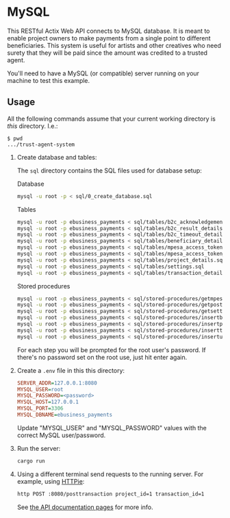 # MySQL

This RESTful Actix Web API connects to MySQL database.
It is meant to enable project owners to make payments from a single point to different beneficiaries.
This system is useful for artists and other creatives who need surety that they will be paid since the amount was credited to a trusted agent. 

You'll need to have a MySQL (or compatible) server running on your machine to test this example.

## Usage

All the following commands assume that your current working directory is _this_ directory. I.e.:

```console
$ pwd
.../trust-agent-system
```

1. Create database and tables:

   The `sql` directory contains the SQL files used for database setup:
   
   Database
   ```sh
   mysql -u root -p < sql/0_create_database.sql
   ```
   
   Tables
   ```sh
   mysql -u root -p ebusiness_payments < sql/tables/b2c_acknowledgement_details.sql
   mysql -u root -p ebusiness_payments < sql/tables/b2c_result_details.sql
   mysql -u root -p ebusiness_payments < sql/tables/b2c_timeout_details.sql
   mysql -u root -p ebusiness_payments < sql/tables/beneficiary_details.sql
   mysql -u root -p ebusiness_payments < sql/tables/mpesa_access_token.sql
   mysql -u root -p ebusiness_payments < sql/tables/mpesa_access_token_archive.sql
   mysql -u root -p ebusiness_payments < sql/tables/project_details.sql
   mysql -u root -p ebusiness_payments < sql/tables/settings.sql
   mysql -u root -p ebusiness_payments < sql/tables/transaction_details.sql
   ```
   
   Stored procedures
   ```sh
   mysql -u root -p ebusiness_payments < sql/stored-procedures/getmpesaaccesstoken.sql
   mysql -u root -p ebusiness_payments < sql/stored-procedures/getposttransactiondetails.sql
   mysql -u root -p ebusiness_payments < sql/stored-procedures/getsettings.sql
   mysql -u root -p ebusiness_payments < sql/stored-procedures/insertbeneficiarydetails.sql
   mysql -u root -p ebusiness_payments < sql/stored-procedures/insertprojectdetails.sql
   mysql -u root -p ebusiness_payments < sql/stored-procedures/inserttransactiondetails.sql
   mysql -u root -p ebusiness_payments < sql/stored-procedures/insertupdatempesaaccesstoken.sql
   ```

   For each step you will be prompted for the root user's password. If there's no password set on the root use, just hit enter again.

1. Create a `.env` file in this this directory:

   ```ini
   SERVER_ADDR=127.0.0.1:8080
   MYSQL_USER=root
   MYSQL_PASSWORD=<password>
   MYSQL_HOST=127.0.0.1
   MYSQL_PORT=3306
   MYSQL_DBNAME=ebusiness_payments
   ```

   Update "MYSQL_USER" and "MYSQL_PASSWORD" values with the correct MySQL user/password.

1. Run the server:

   ```sh
   cargo run
   ```

1. Using a different terminal send requests to the running server. For example, using [HTTPie]:

   ```sh
   http POST :8080/posttransaction project_id=1 transaction_id=1
   ```

   See [the API documentation pages](./apis/) for more info.

[HTTPie]: https://httpie.io/cli
